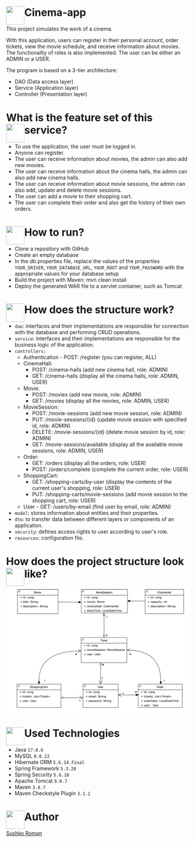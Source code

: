 # Cinema-app <img src="https://i.pinimg.com/564x/40/8b/19/408b1983473d268e24c0ac4255f257c2.jpg" align="left" align="Right" height="50" width="50">
This project simulates the work of a cinema.

With this application, users can register in their personal account, order tickets, view the movie schedule, and receive information about movies. The functionality of roles is also implemented. The user can be either an ADMIN or a USER. 

The program is based on a 3-tier architecture:
- DAO (Data access layer)
- Service (Application layer)
- Controller (Presentation layer)

# What is the feature set of this service? <img src="https://encrypted-tbn0.gstatic.com/images?q=tbn:ANd9GcT53K9N8zHCT83D67nH228rxKxkS6RMojtknA&usqp=CAU" align="left" align="Right" height="50" width="50">
- To use the application, the user must be logged in. 
- Anyone can register. 
- The user can receive information about movies, the admin can also add new movies. 
- The user can receive information about the cinema halls, the admin can also add new cinema halls. 
- The user can receive information about movie sessions, the admin can also add, update and delete movie sessions.
- The user can add a movie to their shopping cart. 
- The user can complete their order and also get the history of their own orders.  
# How to run? <img src="https://thumbs.dreamstime.com/b/gear-logo-template-vector-icon-illustration-design-156835720.jpg" align="left" align="Right" height="50" width="50">
- Clone a repository with GitHub
- Create an empty database
- In the db.properties file, replace the values of the properties `YOUR_DRIVER`, `YOUR_DATABASE_URL`, `YOUR_ROOT` and `YOUR_PASSWORD` with the appropriate values for your database setup
- Build the project with Maven: mvn clean install
- Deploy the generated WAR file to a servlet container, such as Tomcat

# How does the structure work? <img src="https://previews.123rf.com/images/dstarky/dstarky1701/dstarky170101346/69424331-list-icon-or-logo-in-modern-line-style-high-quality-black-outline-pictogram-for-web-site-design-and.jpg" align="left" align="Right" height="50" width="50">

- `dao`: interfaces and their implementations are responsible for connection with the database and performing CRUD operations.
- `service`: interfaces and their implementations are responsible for the business logic of the application.
- `controllers:`
  -  Authentication - POST: /register (you can register, ALL)
  -  CinemaHall:
     - POST: /cinema-halls (add new cinema hall, role: ADMIN)
     - GET: /cinema-halls (display all the cinema halls, role: ADMIN, USER)
  - Movie:
     - POST: /movies (add new movie, role: ADMIN)
     - GET: /movies (display all the movies, role: ADMIN, USER)
  - MovieSession:
     - POST: /movie-sessions (add new movie session, role: ADMIN)
     - PUT: /movie-sessions/{id} (update movie session with specified id, role: ADMIN)
     - DELETE: /movie-sessions/{id} (delete movie session by id, role: ADMIN)
     - GET: /movie-sessions/available (display all the available movie sessions, role: ADMIN, USER)
  - Order:
     - GET: /orders (display all the orders, role: USER)
     - POST: /orders/complete (complete the current order, role: USER)
  - ShoppingCart:
     - GET: /shopping-carts/by-user (display the contents of the current user's shopping, role: USER)
     - PUT: /shopping-carts/movie-sessions (add movie session to the shopping cart, role: USER)
  - User - GET: /users/by-email (find user by email, role: ADMIN)
- `model`: stores information about entities and their properties.
- `dto`: to transfer data between different layers or components of an application.
- `security`: defines access rights to user according to user's role.
- `resources`: configuration file.

# How does the project structure look like? <img src="https://png.pngtree.com/png-vector/20190215/ourlarge/pngtree-vector-question-mark-icon-png-image_515448.jpg" align="left" align="Right" height="50" width="50">
![img_1.png](img_1.png)

# Used Technologies <img src="https://png.pngtree.com/png-clipart/20210321/original/pngtree-technology-logo-template-png-image_6139771.jpg" align="left" align="Right" height="50" width="50">

- Java `17.0.6`
- MySQL `8.0.22`
- Hibernate ORM `5.6.14.Final`
- Spring Framework `5.3.20`
- Spring Security `5.6.10`
- Apache Tomcat `9.0.7`
- Maven `3.8.7`
- Maven Checkstyle Plugin `3.1.1`

# Author <img src="https://t4.ftcdn.net/jpg/02/86/28/95/360_F_286289596_IqNxr6zuTBcbySXJLp6S3CPZDgo9ksFs.jpg" align="left" align="Right" height="50" width="50">
<a href="https://github.com/PlagueEbola">Sushko Roman</a>
